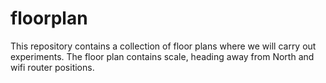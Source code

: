 # floorplan
This repository contains a collection of floor plans where we will carry out experiments. The floor plan contains scale, heading away from North and wifi router positions.  

